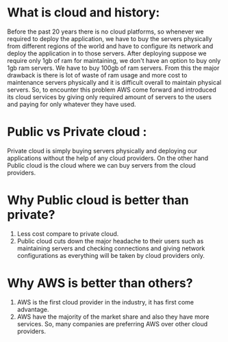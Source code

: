 # What is cloud and history: 
Before the past 20 years there is no cloud platforms, so whenever we required to deploy the application, we have to buy the servers physically from different regions of the world and have to configure its network and deploy the application in to those servers. After deploying suppose we require only 1gb of ram for maintaining, we don't have an option to buy only 1gb ram servers. We have to buy 100gb of ram servers. From this the major drawback is there is lot of waste of ram usage and more cost to maintenance servers physically and it is difficult overall to maintain physical servers. So, to encounter this problem AWS come forward and introduced its cloud services by giving only required amount of servers to the users and paying for only whatever they have used. 

# Public vs Private cloud :
Private cloud is simply buying servers physically and deploying our applications without the help of any cloud providers. 
On the other hand Public cloud is the cloud where we can buy servers from the cloud providers.

# Why Public cloud is better than private?
1. Less cost compare to private cloud.
2. Public cloud cuts down the major headache to their users such as maintaining servers and checking connections and giving network configurations as everything will be taken by cloud providers only. 

# Why AWS is better than others?
1. AWS is the first cloud provider in the industry, it has first come advantage.
2. AWS have the majority of the market share and also they have more services. So, many companies are preferring AWS over other cloud providers. 